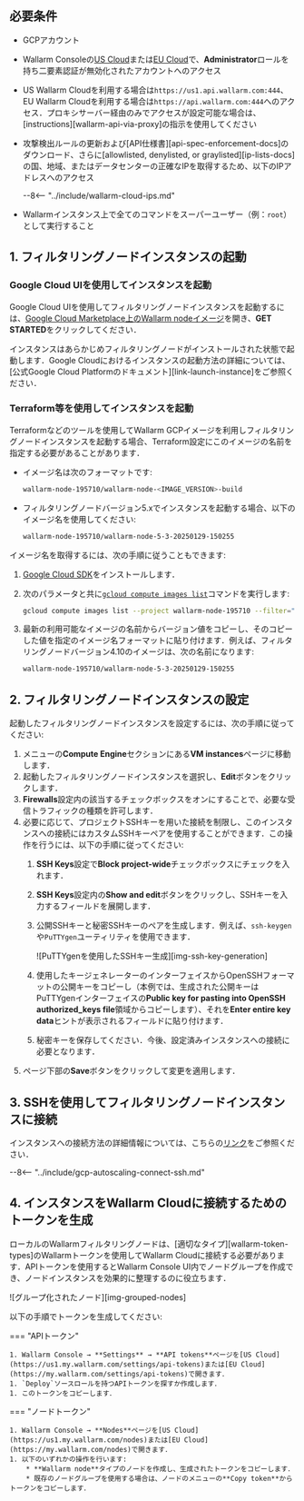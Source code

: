 ## 必要条件

* GCPアカウント
* Wallarm Consoleの[US Cloud](https://us1.my.wallarm.com/)または[EU Cloud](https://my.wallarm.com/)で、**Administrator**ロールを持ち二要素認証が無効化されたアカウントへのアクセス
* US Wallarm Cloudを利用する場合は`https://us1.api.wallarm.com:444`、EU Wallarm Cloudを利用する場合は`https://api.wallarm.com:444`へのアクセス．プロキシサーバー経由のみでアクセスが設定可能な場合は、[instructions][wallarm-api-via-proxy]の指示を使用してください
* 攻撃検出ルールの更新および[API仕様書][api-spec-enforcement-docs]のダウンロード、さらに[allowlisted, denylisted, or graylisted][ip-lists-docs]の国、地域、またはデータセンターの正確なIPを取得するため、以下のIPアドレスへのアクセス

    --8<-- "../include/wallarm-cloud-ips.md"
* Wallarmインスタンス上で全てのコマンドをスーパーユーザー（例：`root`）として実行すること

## 1. フィルタリングノードインスタンスの起動

### Google Cloud UIを使用してインスタンスを起動

Google Cloud UIを使用してフィルタリングノードインスタンスを起動するには、[Google Cloud Marketplace上のWallarm nodeイメージ](https://console.cloud.google.com/launcher/details/wallarm-node-195710/wallarm-node)を開き、**GET STARTED**をクリックしてください．

インスタンスはあらかじめフィルタリングノードがインストールされた状態で起動します．Google Cloudにおけるインスタンスの起動方法の詳細については、[公式Google Cloud Platformのドキュメント][link-launch-instance]をご参照ください．

### Terraform等を使用してインスタンスを起動

Terraformなどのツールを使用してWallarm GCPイメージを利用しフィルタリングノードインスタンスを起動する場合、Terraform設定にこのイメージの名前を指定する必要があることがあります．

* イメージ名は次のフォーマットです:

    ```bash
    wallarm-node-195710/wallarm-node-<IMAGE_VERSION>-build
    ```
* フィルタリングノードバージョン5.xでインスタンスを起動する場合、以下のイメージ名を使用してください:

    ```bash
    wallarm-node-195710/wallarm-node-5-3-20250129-150255
    ```

イメージ名を取得するには、次の手順に従うこともできます:

1. [Google Cloud SDK](https://cloud.google.com/sdk/docs/install)をインストールします．
2. 次のパラメータと共に[`gcloud compute images list`](https://cloud.google.com/sdk/gcloud/reference/compute/images/list)コマンドを実行します:

    ```bash
    gcloud compute images list --project wallarm-node-195710 --filter="name~'wallarm-node-5-2-*'" --no-standard-images
    ```
3. 最新の利用可能なイメージの名前からバージョン値をコピーし、そのコピーした値を指定のイメージ名フォーマットに貼り付けます．例えば、フィルタリングノードバージョン4.10のイメージは、次の名前になります:

    ```bash
    wallarm-node-195710/wallarm-node-5-3-20250129-150255
    ```

## 2. フィルタリングノードインスタンスの設定

起動したフィルタリングノードインスタンスを設定するには、次の手順に従ってください:

1. メニューの**Compute Engine**セクションにある**VM instances**ページに移動します．
2. 起動したフィルタリングノードインスタンスを選択し、**Edit**ボタンをクリックします．
3. **Firewalls**設定内の該当するチェックボックスをオンにすることで、必要な受信トラフィックの種類を許可します．
4. 必要に応じて、プロジェクトSSHキーを用いた接続を制限し、このインスタンスへの接続にはカスタムSSHキーペアを使用することができます．この操作を行うには、以下の手順に従ってください:
    1. **SSH Keys**設定で**Block project-wide**チェックボックスにチェックを入れます．
    2. **SSH Keys**設定内の**Show and edit**ボタンをクリックし、SSHキーを入力するフィールドを展開します．
    3. 公開SSHキーと秘密SSHキーのペアを生成します．例えば、`ssh-keygen`や`PuTTYgen`ユーティリティを使用できます．
       
        ![PuTTYgenを使用したSSHキー生成][img-ssh-key-generation]

    4. 使用したキージェネレーターのインターフェイスからOpenSSHフォーマットの公開キーをコピーし（本例では、生成された公開キーはPuTTYgenインターフェイスの**Public key for pasting into OpenSSH authorized_keys file**領域からコピーします）、それを**Enter entire key data**ヒントが表示されるフィールドに貼り付けます．
    5. 秘密キーを保存してください．今後、設定済みインスタンスへの接続に必要となります．
5. ページ下部の**Save**ボタンをクリックして変更を適用します． 

## 3. SSHを使用してフィルタリングノードインスタンスに接続

インスタンスへの接続方法の詳細情報については、こちらの[リンク](https://cloud.google.com/compute/docs/instances/connecting-to-instance)をご参照ください．

--8<-- "../include/gcp-autoscaling-connect-ssh.md"

## 4. インスタンスをWallarm Cloudに接続するためのトークンを生成

ローカルのWallarmフィルタリングノードは、[適切なタイプ][wallarm-token-types]のWallarmトークンを使用してWallarm Cloudに接続する必要があります．APIトークンを使用するとWallarm Console UI内でノードグループを作成でき、ノードインスタンスを効果的に整理するのに役立ちます．

![グループ化されたノード][img-grouped-nodes]

以下の手順でトークンを生成してください:

=== "APIトークン"

    1. Wallarm Console → **Settings** → **API tokens**ページを[US Cloud](https://us1.my.wallarm.com/settings/api-tokens)または[EU Cloud](https://my.wallarm.com/settings/api-tokens)で開きます．
    1. `Deploy`ソースロールを持つAPIトークンを探すか作成します．
    1. このトークンをコピーします．
=== "ノードトークン"

    1. Wallarm Console → **Nodes**ページを[US Cloud](https://us1.my.wallarm.com/nodes)または[EU Cloud](https://my.wallarm.com/nodes)で開きます．
    1. 以下のいずれかの操作を行います: 
        * **Wallarm node**タイプのノードを作成し、生成されたトークンをコピーします．
        * 既存のノードグループを使用する場合は、ノードのメニューの**Copy token**からトークンをコピーします．